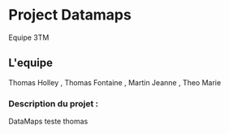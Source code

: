 # Project Datamaps
Equipe 3TM
## L'equipe
Thomas Holley , Thomas Fontaine , Martin Jeanne , Theo Marie


### Description du projet :
 DataMaps teste thomas

